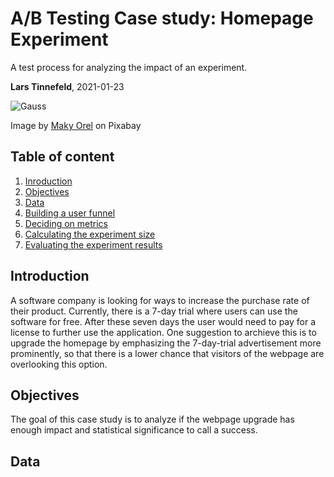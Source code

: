 # A/B Testing Case study: Homepage Experiment
A test process for analyzing the impact of an experiment.

**Lars Tinnefeld**, 2021-01-23

![Gauss](https://cdn.pixabay.com/photo/2020/04/11/10/05/chart-5029714_960_720.png)

Image by [Maky Orel](https://pixabay.com/users/maky_orel-436253/) on Pixabay

## Table of content
1. [Inroduction](#business_understanding)
2. [Objectives](#objectives)
3. [Data](#data)
4. [Building a user funnel](#funnel)
6. [Deciding on metrics](#metrics)
7. [Calculating the experiment size](#sizing)
8. [Evaluating the experiment results](#evaluation)

## Introduction <a name="business_understanding"></a>
A software company is looking for ways to increase the purchase rate of their product. Currently, there is a 7-day trial where users can use the software for free. After these seven days the user would need to pay for a license to further use the application. One suggestion to archieve this is to upgrade the homepage by emphasizing the 7-day-trial advertisement more prominently, so that there is a lower chance that visitors of the webpage are overlooking this option.

## Objectives <a name="objectives"></a>
The goal of this case study is to analyze if the webpage upgrade has enough impact and statistical significance to call a success.

## Data <a name="data"></a>

